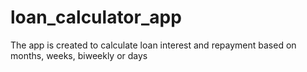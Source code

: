 # loan_calculator_app
The app is created to calculate loan interest and repayment based on months, weeks, biweekly or days
